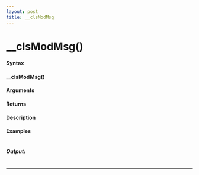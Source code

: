 ```yaml
---
layout: post
title: __clsModMsg
---
```


# __clsModMsg()


#### Syntax

#### __clsModMsg()

#### Arguments

#### Returns

#### Description

#### Examples

```

```

##### Output:

```

```

---